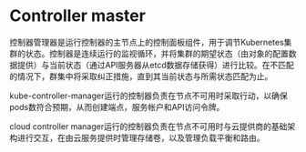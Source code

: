 # Controller master

控制器管理器是运行控制器的主节点上的控制面板组件，用于调节Kubernetes集群的状态。控制器是连续运行的监视循环，并将集群的期望状态（由对象的配置数据提供）与当前状态（通过API服务器从etcd数据存储获得）进行比较。在不匹配的情况下，群集中将采取纠正措施，直到其当前状态与所需状态匹配为止。

kube-controller-manager运行的控制器负责在节点不可用时采取行动，以确保pods数符合预期，从而创建端点，服务帐户和API访问令牌。

cloud controller manager运行的控制器负责在节点不可用时与云提供商的基础架构进行交互，在由云服务提供时管理存储卷，以及管理负载平衡和路由。

